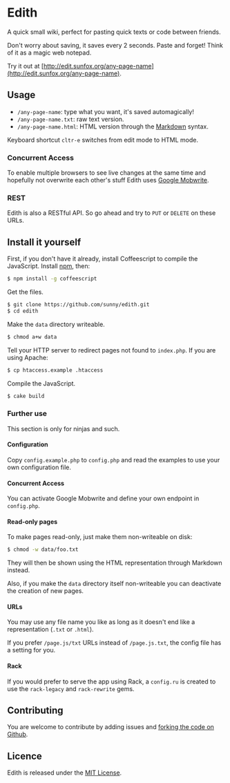 Edith
=====

A quick small wiki, perfect for pasting quick texts or code between friends.

Don't worry about saving, it saves every 2 seconds. Paste and forget! Think of it as a magic web notepad.

Try it out at [http://edit.sunfox.org/any-page-name](http://edit.sunfox.org/any-page-name).


Usage
-----

- `/any-page-name`: type what you want, it's saved automagically!
- `/any-page-name.txt`: raw text version.
- `/any-page-name.html`: HTML version through the [Markdown](http://daringfireball.net/projects/markdown/) syntax.

Keyboard shortcut `cltr-e` switches from edit mode to HTML mode.


### Concurrent Access

To enable multiple browsers to see live changes at the same time and hopefully not overwrite each other's stuff Edith uses [Google Mobwrite](http://code.google.com/p/google-mobwrite/).

### REST

Edith is also a RESTful API. So go ahead and try to `PUT` or `DELETE` on these URLs.


Install it yourself
-------------------

First, if you don't have it already, install Coffeescript to compile the JavaScript. Install [npm](http://nodejs.org/download/), then:

```sh
$ npm install -g coffeescript
```

Get the files.

```sh
$ git clone https://github.com/sunny/edith.git
$ cd edith
```

Make the `data` directory writeable.

```sh
$ chmod a+w data
```

Tell your HTTP server to redirect pages not found to `index.php`. If you are using Apache:

```sh
$ cp htaccess.example .htaccess
```

Compile the JavaScript.

```sh
$ cake build
```


### Further use

This section is only for ninjas and such.

#### Configuration

Copy `config.example.php` to `config.php` and read the examples to use your own configuration file.

#### Concurrent Access

You can activate Google Mobwrite and define your own endpoint in `config.php`.

#### Read-only pages

To make pages read-only, just make them non-writeable on disk:

```sh
$ chmod -w data/foo.txt
```

They will then be shown using the HTML representation through Markdown instead.

Also, if you make the `data` directory itself non-writeable you can deactivate the creation of new pages.

#### URLs

You may use any file name you like as long as it doesn't end like a representation (`.txt` or `.html`).

If you prefer `/page.js/txt` URLs instead of `/page.js.txt`, the config file has a setting for you.

#### Rack

If you would prefer to serve the app using Rack, a `config.ru` is created to use the `rack-legacy` and `rack-rewrite` gems.


Contributing
------------

You are welcome to contribute by adding issues and [forking the code on Github](https://github.com/sunny/edith).


Licence
-------

Edith is released under the [MIT License](http://www.opensource.org/licenses/MIT).
